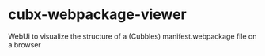 # cubx-webpackage-viewer
WebUi to visualize the structure of a (Cubbles) manifest.webpackage file on a browser
